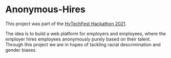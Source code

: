 # Anonymous-Hires

This project was part of the [HvTechFest Hackathon 2021](https://hvtechfest.com/hackathon). 

The idea is to build a web platform for employers and employees, where the employer hires employees anonymously purely based on their talent. Through this project we are in hopes of tackling racial descrimination and gender biases.
